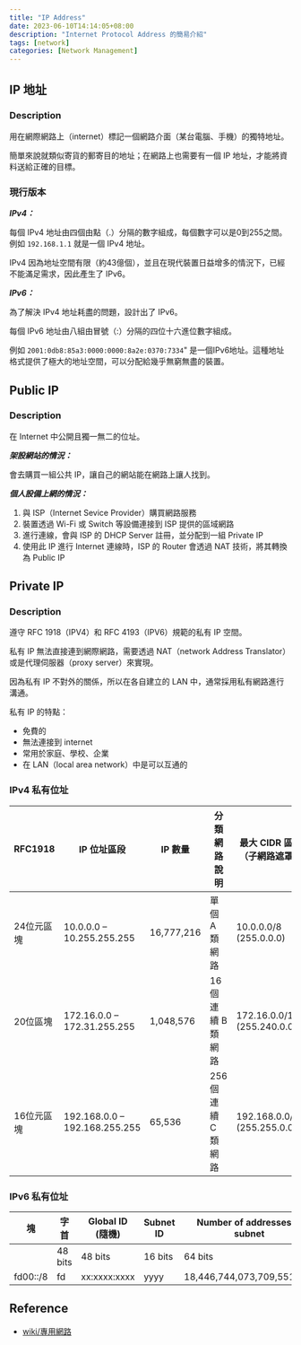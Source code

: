```yaml
---
title: "IP Address"
date: 2023-06-10T14:14:05+08:00
description: "Internet Protocol Address 的簡易介紹"
tags: [network]
categories: [Network Management]
---
```


## IP 地址

### Description

用在網際網路上（internet）標記一個網路介面（某台電腦、手機）的獨特地址。

簡單來說就類似寄貨的郵寄目的地址；在網路上也需要有一個 IP 地址，才能將資料送給正確的目標。

### 現行版本

***IPv4：***

每個 IPv4 地址由四個由點（.）分隔的數字組成，每個數字可以是0到255之間。例如 `192.168.1.1` 就是一個 IPv4 地址。

IPv4 因為地址空間有限（約43億個），並且在現代裝置日益增多的情況下，已經不能滿足需求，因此產生了 IPv6。

***IPv6：***

為了解決 IPv4 地址耗盡的問題，設計出了 IPv6。

每個 IPv6 地址由八組由冒號（:）分隔的四位十六進位數字組成。

例如 `2001:0db8:85a3:0000:0000:8a2e:0370:7334`" 是一個IPv6地址。這種地址格式提供了極大的地址空間，可以分配給幾乎無窮無盡的裝置。

## Public IP

### Description

在 Internet 中公開且獨一無二的位址。

***架設網站的情況：***

會去購買一組公共 IP，讓自己的網站能在網路上讓人找到。

***個人設備上網的情況：***

1. 與 ISP（Internet Sevice Provider）購買網路服務
2. 裝置透過 Wi-Fi 或 Switch 等設備連接到 ISP 提供的區域網路
3. 進行連線，會與 ISP 的 DHCP Server 註冊，並分配到一組 Private IP
4. 使用此 IP 進行 Internet 連線時，ISP 的 Router 會透過 NAT 技術，將其轉換為 Public IP

## Private IP

### Description

遵守 RFC 1918（IPV4）和 RFC 4193（IPV6）規範的私有 IP 空間。

私有 IP 無法直接連到網際網路，需要透過 NAT（network Address Translator）或是代理伺服器（proxy server）來實現。

因為私有 IP 不對外的關係，所以在各自建立的 LAN 中，通常採用私有網路進行溝通。

私有 IP 的特點：

- 免費的
- 無法連接到 internet
- 常用於家庭、學校、企業
- 在 LAN（local area network）中是可以互通的

### IPv4 私有位址

| RFC1918    | IP 位址區段                   | IP 數量    | 分類網路說明        | 最大 CIDR 區塊（子網路遮罩） | 主機端位長 |
| ---------- | ----------------------------- | ---------- | ------------------- | ---------------------------- | ---------- |
| 24位元區塊 | 10.0.0.0 – 10.255.255.255     | 16,777,216 | 單個 A 類網路       | 10.0.0.0/8 (255.0.0.0)       | 24位元     |
| 20位區塊   | 172.16.0.0 – 172.31.255.255   | 1,048,576  | 16 個連續 B 類網路  | 172.16.0.0/12 (255.240.0.0)  | 20位       |
| 16位元區塊 | 192.168.0.0 – 192.168.255.255 | 65,536     | 256 個連續 C 類網路 | 192.168.0.0/16 (255.255.0.0) | 16位元     |

### IPv6 私有位址

| 塊       | 字首    | Global ID (隨機) | Subnet ID | Number of addresses in subnet |
| -------- | ------- | ---------------- | --------- | ----------------------------- |
|          | 48 bits | 48 bits          | 16 bits   | 64 bits                       |
| fd00::/8 | fd      | xx:xxxx:xxxx     | yyyy      | 18,446,744,073,709,551,616    |

## Reference

- [wiki/專用網路](https://zh.wikipedia.org/zh-tw/%E4%B8%93%E7%94%A8%E7%BD%91%E7%BB%9C)
